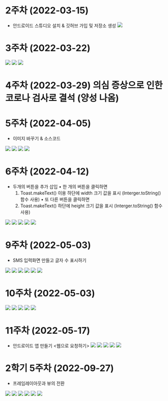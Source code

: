 # 2주차 (2022-03-15)
- 안드로이드 스튜디오 설치 & 깃허브 가입 및 저장소 생성
<img width="" height="" src="./pic/2st.png.png"></img>

# 3주차 (2022-03-22)
<img width="" height="" src="./pic/메인.png"></img>
<img width="" height="" src="./pic/3주차_네이버.png"></img>
<img width="" height="" src="./pic/3주차_전화걸기.png"></img>

# 4주차 (2022-03-29) 의심 증상으로 인한 코로나 검사로 결석 (양성 나옴)

# 5주차 (2022-04-05)
- 이미지 바꾸기 & 소스코드



<img width="" height="" src="./pic/5주차-결과.png"></img>
<img width="" height="" src="./pic/5주차-결과2.png"></img>
<img width="" height="" src="./pic/5주차-소스코드.png"></img>
<img width="" height="" src="./pic/5주차-소스코드2.png"></img>

# 6주차 (2022-04-12)
- 두개의 버튼을 추가 삽입 
• 한 개의 버튼을 클릭하면 
    1. Toast.makeText() 이용 하단에 width 크기 값을 표시 (Interger.toString() 함수 사용) 
• 또 다른 버튼을 클릭하면 
    2. Toast.makeText() 하단에 height 크기 값을 표시 (Interger.toString() 함수 사용)
    
    
<img width="" height="" src="./pic/1.png"></img>
<img width="" height="" src="./pic/2.png"></img>
<img width="" height="" src="./pic/3.png"></img>
<img width="" height="" src="./pic/4.png"></img>
<img width="" height="" src="./pic/5.png"></img>

# 9주차 (2022-05-03)
- SMS 입력화면 만들고 글자 수 표시하기

<img width="" height="" src="./pic/9주차실행결과.png"></img>
<img width="" height="" src="./pic/1-1.png"></img>
<img width="" height="" src="./pic/1-2.png"></img>
<img width="" height="" src="./pic/1-3.png"></img>
<img width="" height="" src="./pic/2-1.png"></img>
<img width="" height="" src="./pic/2-2.png"></img>

# 10주차 (2022-05-03)
<img width="" height="" src="./pic/10주차main.png"></img>
<img width="" height="" src="./pic/10주차main2.png"></img>
<img width="" height="" src="./pic/10주차menu.png"></img>
<img width="" height="" src="./pic/10주차menu2.png"></img>
<img width="" height="" src="./pic/10주차결과.png"></img>

# 11주차 (2022-05-17)
- 안드로이드 앱 만들기 <웹으로 요청하기>
<img width="" height="" src="./pic/과제11-1.png"></img>
<img width="" height="" src="./pic/과제11-2.png"></img>
<img width="" height="" src="./pic/과제11-3.png"></img>
<img width="" height="" src="./pic/과제11-4.png"></img>
<img width="" height="" src="./pic/과제11-5.png"></img>



# 2학기 5주차 (2022-09-27)
- 프레임레이아웃과 뷰의 전환

<img width="" height="" src="./pic/과제25-1.png"></img>
<img width="" height="" src="./pic/과제25-2.png"></img>
<img width="" height="" src="./pic/과제25-3.png"></img>
<img width="" height="" src="./pic/과제25-4.png"></img>
<img width="" height="" src="./pic/과제25-5.png"></img>
<img width="" height="" src="./pic/과제 52-6.png"></img>
